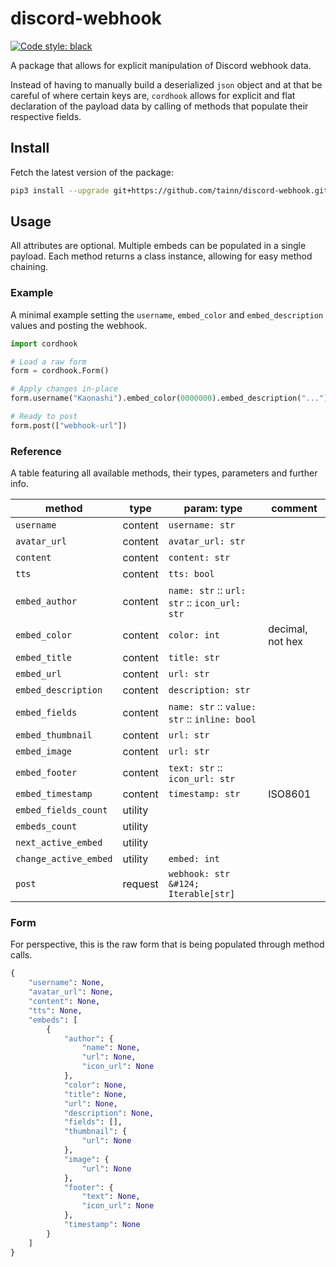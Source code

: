 # discord-webhook

[![Code style: black](https://img.shields.io/badge/style-black-000000.svg)](https://github.com/psf/black)

A package that allows for explicit manipulation of Discord webhook data.

Instead of having to manually build a deserialized `json` object and at that be careful of where certain keys
are, `cordhook` allows for explicit and flat declaration of the payload data by calling of methods that populate their
respective fields.

## Install

Fetch the latest version of the package:

```sh
pip3 install --upgrade git+https://github.com/tainn/discord-webhook.git
```

## Usage

All attributes are optional. Multiple embeds can be populated in a single payload. Each method returns a class instance,
allowing for easy method chaining.

### Example

A minimal example setting the `username`, `embed_color` and `embed_description` values and posting the webhook.

```py
import cordhook

# Load a raw form
form = cordhook.Form()

# Apply changes in-place
form.username("Kaonashi").embed_color(0000000).embed_description("...")

# Ready to post
form.post(["webhook-url"])
```

### Reference

A table featuring all available methods, their types, parameters and further info.

| method   | type    | param: type                                   | comment         |
|----------|---------|-----------------------------------------------|-----------------|
| `username` | content | `username: str`                               ||
| `avatar_url` | content | `avatar_url: str`                             ||
| `content` | content | `content: str`                                ||
| `tts` | content | `tts: bool`                                   ||
| `embed_author` | content | `name: str` :: `url: str` :: `icon_url: str`  ||
| `embed_color` | content | `color: int`                                  | decimal, not hex |
| `embed_title` | content | `title: str`                                  ||
| `embed_url` | content | `url: str`                                    ||
| `embed_description` | content | `description: str`                            ||
| `embed_fields` | content | `name: str` :: `value: str` :: `inline: bool` ||
| `embed_thumbnail` | content | `url: str`                                    ||
| `embed_image` | content | `url: str`                                    ||
| `embed_footer` | content | `text: str` :: `icon_url: str`                ||
| `embed_timestamp` | content | `timestamp: str`                              | ISO8601         |
| `embed_fields_count` | utility ||
| `embeds_count` | utility ||
| `next_active_embed` | utility ||
| `change_active_embed` | utility | `embed: int`                                  ||
| `post` | request | `webhook: str &#124; Iterable[str]`                 ||

### Form

For perspective, this is the raw form that is being populated through method calls.

```py
{
    "username": None,
    "avatar_url": None,
    "content": None,
    "tts": None,
    "embeds": [
        {
            "author": {
                "name": None,
                "url": None,
                "icon_url": None
            },
            "color": None,
            "title": None,
            "url": None,
            "description": None,
            "fields": [],
            "thumbnail": {
                "url": None
            },
            "image": {
                "url": None
            },
            "footer": {
                "text": None,
                "icon_url": None
            },
            "timestamp": None
        }
    ]
}
```
